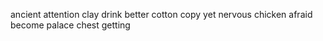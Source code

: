 ancient attention clay drink better cotton copy yet nervous chicken afraid become palace chest getting